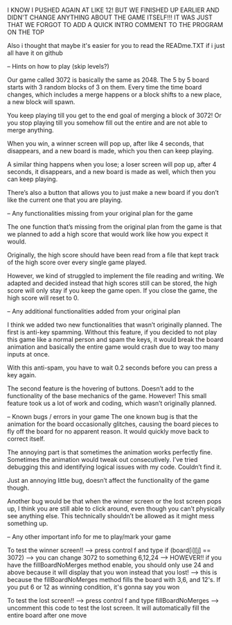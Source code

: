 I KNOW I PUSHED AGAIN AT LIKE 12! BUT WE FINISHED UP EARLIER AND DIDN'T CHANGE ANYTHING ABOUT THE GAME ITSELF!!!
IT WAS JUST THAT WE FORGOT TO ADD A QUICK INTRO COMMENT TO THE PROGRAM ON THE TOP


Also i thought that maybe it's easier for you to read the READme.TXT if i just all have it on github

– Hints on how to play (skip levels?)

 Our game called 3072 is basically the same as 2048. The 5 by 5 board starts with 3 random blocks of 3 on them. Every time the time board changes, which includes a merge happens or a block shifts to a new place, a new block will spawn.

You keep playing till you get to the end goal of merging a block of 3072! Or you stop playing till you somehow fill out the entire and are not able to merge anything. 

When you win, a winner screen will pop up, after like 4 seconds, that disappears, and a new board is made, which you then can keep playing. 

A similar thing happens when you lose; a loser screen will pop up, after 4 seconds, it disappears, and a new board is made as well, which then you can keep playing.

There’s also a button that allows you to just make a new board if you don’t like the current one that you are playing. 

– Any functionalities missing from your original plan for the game

The one function that’s missing from the original plan from the game is that we planned to add a high score that would work like how you expect it would. 

Originally, the high score should have been read from a file that kept track of the high score over every single game played.

However, we kind of struggled to implement the file reading and writing. We adapted and decided instead that high scores still can be stored, the high score will only stay if you keep the game open. If you close the game, the high score will reset to 0. 

– Any additional functionalities added from your original plan

I think we added two new functionalities that wasn’t originally planned. The first is anti-key spamming. Without this feature, if you decided to not play this game like a normal person and spam the keys, it would break the board animation and basically the entire game would crash due to way too many inputs at once.

With this anti-spam, you have to wait 0.2 seconds before you can press a key again.

The second feature is the hovering of buttons. Doesn’t add to the functionality of the base mechanics of the game. However! This small feature took us a lot of work and coding, which wasn’t originally planned. 

– Known bugs / errors in your game
The one known bug is that the animation for the board occasionally glitches, causing the board pieces to fly off the board for no apparent reason. It would quickly move back to correct itself.

The annoying part is that sometimes the animation works perfectly fine. Sometimes the animation would tweak out consecutively. I’ve tried debugging this and identifying logical issues with my code. Couldn’t find it. 

Just an annoying little bug, doesn’t affect the functionality of the game though. 


Another bug would be that when the winner screen or the lost screen pops up, I think you are still able to click around, even though you can’t physically see anything else. This technically shouldn’t be allowed as it might mess something up. 


– Any other important info for me to play/mark your game

To test the winner screen!! 
--> press control f and type if (board[i][j] == 3072) 
--> you can change 3072 to something 6,12,24
--> HOWEVER!! if you have the fillBoardNoMerges method enable, you should only use 24 and above because it will display that you won instead that you lost! 
--> this is because the fillBoardNoMerges method fills the board with 3,6, and 12's. If you put 6 or 12 as winning condition, it's gonna say you won

To test the lost screen!! 
--> press control f and type fillBoardNoMerges
--> uncomment this code to test the lost screen. It will automatically fill the entire board after one move
